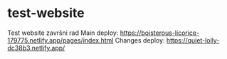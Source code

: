 # test-website
Test website završni rad
Main deploy: https://boisterous-licorice-179775.netlify.app/pages/index.html
Changes deploy: https://quiet-lolly-dc38b3.netlify.app/
